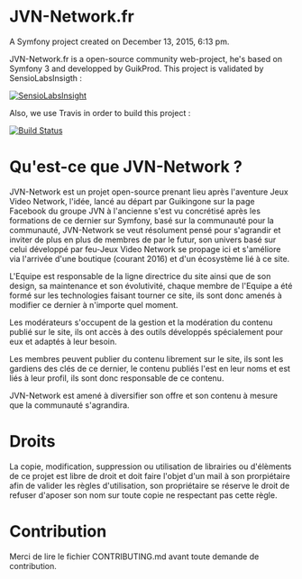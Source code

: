 JVN-Network.fr
=======

A Symfony project created on December 13, 2015, 6:13 pm.

JVN-Network.fr is a open-source community web-project, he's based on Symfony 3 and developped by GuikProd.
This project is validated by SensioLabsInsigth :

[![SensioLabsInsight](https://insight.sensiolabs.com/projects/3d9c6cf9-7aa4-4a97-959f-d5cefc07f982/big.png)](https://insight.sensiolabs.com/projects/3d9c6cf9-7aa4-4a97-959f-d5cefc07f982)

Also, we use Travis in order to build this project : 

[![Build Status](https://travis-ci.org/Guikingone/jvn-network.fr.svg?branch=master)](https://travis-ci.org/Guikingone/jvn-network.fr)

# Qu'est-ce que JVN-Network ?

JVN-Network est un projet open-source prenant lieu après l'aventure Jeux Video Network, l'idée, lancé au départ par Guikingone sur la page Facebook du groupe JVN à l'ancienne s'est vu concrétisé après les formations de ce dernier sur Symfony, basé sur la communauté pour la communauté, JVN-Network se veut résolument pensé pour s'agrandir et inviter de plus en plus de membres de par le futur, son univers basé sur celui développé par feu-Jeux Video Network se propage ici et s'améliore via l'arrivée d'une boutique (courant 2016) et d'un écosystème lié à ce site.

L'Equipe est responsable de la ligne directrice du site ainsi que de son design, sa maintenance et son évolutivité, chaque membre de l'Equipe a été formé sur les technologies faisant tourner ce site, ils sont donc amenés à modifier ce dernier à n'importe quel moment.

Les modérateurs s'occupent de la gestion et la modération du contenu publié sur le site, ils ont accès à des outils développés spécialement pour eux et adaptés à leur besoin.

Les membres peuvent publier du contenu librement sur le site, ils sont les gardiens des clés de ce dernier, le contenu publiés l'est en leur noms et est liés à leur profil, ils sont donc responsable de ce contenu.

JVN-Network est amené à diversifier son offre et son contenu à mesure que la communauté s'agrandira.

# Droits 

La copie, modification, suppression ou utilisation de librairies ou d'élèments de ce projet est libre de droit et doit faire l'objet d'un mail à son prorpiétaire afin de valider les règles d'utilisation, son propriétaire se réserve le droit de refuser d'aposer son nom sur toute copie ne respectant pas cette règle.

# Contribution

Merci de lire le fichier CONTRIBUTING.md avant toute demande de contribution.